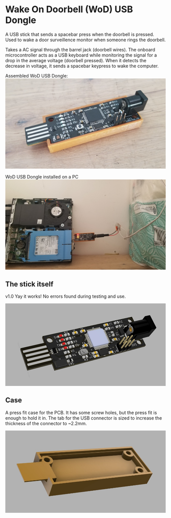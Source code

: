 # Wake On Doorbell (WoD) USB Dongle

A USB stick that sends a spacebar press when the doorbell is pressed. Used to wake a door surveillence monitor when someone rings the doorbell.

Takes a AC signal through the barrel jack (doorbell wires). The onboard microcontroller acts as a USB keyboard while monitoring the signal for a drop in the average voltage (doorbell pressed). When it detects the decrease in voltage, it sends a spacebar keypress to wake the computer.

Assembled WoD USB Dongle:
![Assembled WoD USB Dongle](/images/assembledUSB.jpg)

WoD USB Dongle installed on a PC
![Installed WoD USB Dongle](/images/installedUSB.jpg)


## The stick itself

v1.0
Yay it works!
No errors found during testing and use.

![Render of PCB](/images/pcbRender.jpg)

## Case

A press fit case for the PCB. It has some screw holes, but the press fit is enough to hold it in. The tab for the USB connector is sized to increase the thickness of the connector to ~2.2mm.

![Render of Case](/images/caseRender.jpg)